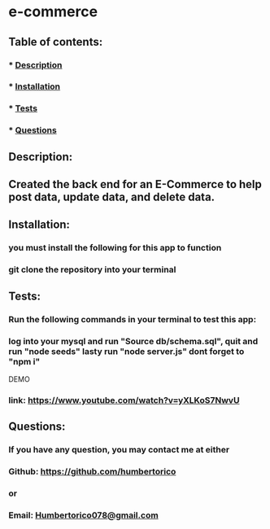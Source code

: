 # e-commerce

  ## Table of contents:
  ### * [Description](#description)
  ### * [Installation](#installation)
  ### * [Tests](#tests)
  ### * [Questions](#questions)

  ## Description:
  ## Created the back end for an E-Commerce to help post data, update data, and delete data.

  ## Installation:
  ### you must install the following for this app to function
  ### git clone the repository into your terminal


  ## Tests:
  ### Run the following commands in your terminal to test this app:
  ### log into your mysql and run "Source db/schema.sql", quit and run "node seeds" lasty run "node server.js" dont forget to "npm i" 
  
  DEMO
  ### link: https://www.youtube.com/watch?v=yXLKoS7NwvU

  ## Questions:
  ### If you have any question, you may contact me at either
  ### Github: https://github.com/humbertorico
  ### or
  ### Email: Humbertorico078@gmail.com
